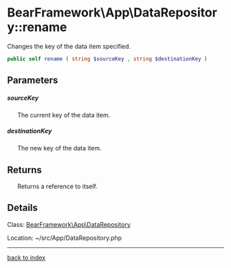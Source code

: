 # BearFramework\App\DataRepository::rename

Changes the key of the data item specified.

```php
public self rename ( string $sourceKey , string $destinationKey )
```

## Parameters

##### sourceKey

&nbsp;&nbsp;&nbsp;&nbsp;&nbsp;&nbsp;The current key of the data item.

##### destinationKey

&nbsp;&nbsp;&nbsp;&nbsp;&nbsp;&nbsp;The new key of the data item.

## Returns

&nbsp;&nbsp;&nbsp;&nbsp;&nbsp;&nbsp;Returns a reference to itself.

## Details

Class: [BearFramework\App\DataRepository](bearframework.app.datarepository.class.md)

Location: ~/src/App/DataRepository.php

---

[back to index](index.md)

